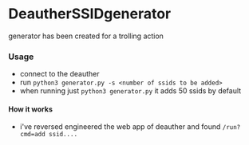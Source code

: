 # DeautherSSIDgenerator
generator has been created for a trolling action

### Usage
* connect to the deauther
* run `python3 generator.py -s <number of ssids to be added>`
* when running just `python3 generator.py` it adds 50 ssids by default

#### How it works
* i've reversed engineered the web app of deauther and found `/run?cmd=add ssid....`
